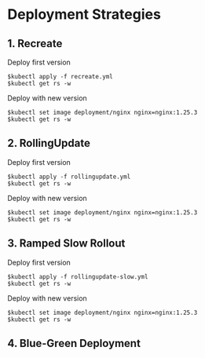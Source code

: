 # Deployment Strategies

## 1. Recreate

Deploy first version
```
$kubectl apply -f recreate.yml
$kubectl get rs -w
```

Deploy with new version
```
$kubectl set image deployment/nginx nginx=nginx:1.25.3
$kubectl get rs -w
```

## 2. RollingUpdate

Deploy first version
```
$kubectl apply -f rollingupdate.yml
$kubectl get rs -w
```

Deploy with new version
```
$kubectl set image deployment/nginx nginx=nginx:1.25.3
$kubectl get rs -w
```

## 3. Ramped Slow Rollout

Deploy first version
```
$kubectl apply -f rollingupdate-slow.yml
$kubectl get rs -w
```

Deploy with new version
```
$kubectl set image deployment/nginx nginx=nginx:1.25.3
$kubectl get rs -w
```

## 4. Blue-Green Deployment
